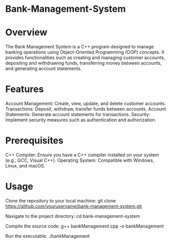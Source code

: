 # Bank-Management-System
# Overview
The Bank Management System is a C++ program designed to manage banking operations using Object-Oriented Programming (OOP) concepts. It provides functionalities such as creating and managing customer accounts, depositing and withdrawing funds, transferring money between accounts, and generating account statements.

# Features
Account Management: Create, view, update, and delete customer accounts.
Transactions: Deposit, withdraw, transfer funds between accounts.
Account Statements: Generate account statements for transactions.
Security: Implement security measures such as authentication and authorization.
# Prerequisites
C++ Compiler: Ensure you have a C++ compiler installed on your system (e.g., GCC, Visual C++).
Operating System: Compatible with Windows, Linux, and macOS.
# Usage
Clone the repository to your local machine:
git clone https://github.com/yourusername/bank-management-system.git

Navigate to the project directory:
cd bank-management-system

Compile the source code:
g++ bankManagement.cpp -o bankManagement

Run the executable:
./bankManagement
